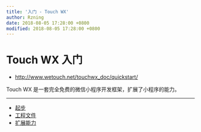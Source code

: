 ```yaml
---
title: '入门 - Touch WX'
author: Rzning
date: 2018-08-05 17:28:00 +0800
modified: 2018-08-05 17:28:00 +0800
---
```


# Touch WX 入门

- <http://www.wetouch.net/touchwx_doc/quickstart/>

Touch WX 是一套完全免费的微信小程序开发框架，扩展了小程序的能力。

---

- [起步](touchwx_begin)
- [工程文件](touchwx_project)
- [扩展能力](touchwx_extend)
